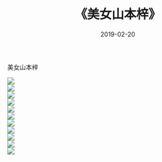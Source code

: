 ﻿---
layout: post
title:  《美女山本梓》
date:   2019-02-20
img: http://img.660000.xyz/Sharelink/性感/2019/美女山本梓/000.jpg
categories: [美女, 清纯, 唯美]
---

美女山本梓

  ![](http://img.660000.xyz/Sharelink/性感/2019/美女山本梓/001.jpg) <br> ![](http://img.660000.xyz/Sharelink/性感/2019/美女山本梓/002.jpg) <br> ![](http://img.660000.xyz/Sharelink/性感/2019/美女山本梓/003.jpg) <br> ![](http://img.660000.xyz/Sharelink/性感/2019/美女山本梓/004.jpg) <br> ![](http://img.660000.xyz/Sharelink/性感/2019/美女山本梓/005.jpg) <br> ![](http://img.660000.xyz/Sharelink/性感/2019/美女山本梓/006.jpg) <br> ![](http://img.660000.xyz/Sharelink/性感/2019/美女山本梓/007.jpg) <br> ![](http://img.660000.xyz/Sharelink/性感/2019/美女山本梓/008.jpg) <br> ![](http://img.660000.xyz/Sharelink/性感/2019/美女山本梓/009.jpg) <br> ![](http://img.660000.xyz/Sharelink/性感/2019/美女山本梓/010.jpg) <br> ![](http://img.660000.xyz/Sharelink/性感/2019/美女山本梓/011.jpg) <br>